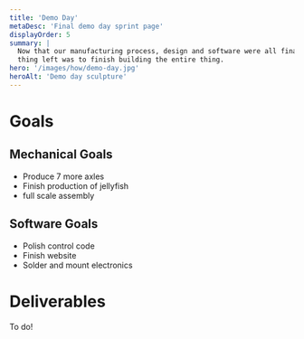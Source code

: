 ```yaml
---
title: 'Demo Day'
metaDesc: 'Final demo day sprint page'
displayOrder: 5
summary: |
  Now that our manufacturing process, design and software were all finalized, the only
  thing left was to finish building the entire thing.
hero: '/images/how/demo-day.jpg'
heroAlt: 'Demo day sculpture'
---
```

# Goals

## Mechanical Goals

- Produce 7 more axles
- Finish production of jellyfish
- full scale assembly

## Software Goals

- Polish control code
- Finish website
- Solder and mount electronics

# Deliverables

To do!
